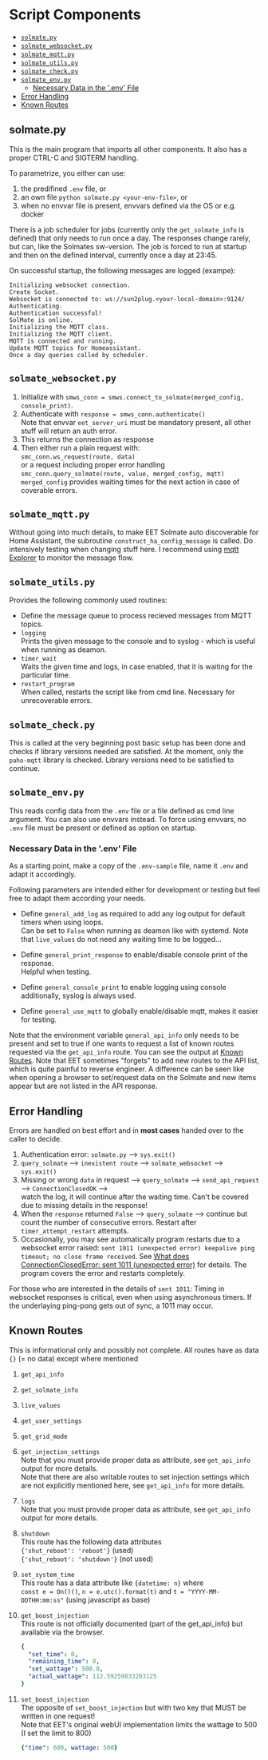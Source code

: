 # Script Components

   * [`solmate.py`](#solmatepy)
   * [`solmate_websocket.py`](#solmate_websocketpy)
   * [`solmate_mqtt.py`](#solmate_mqttpy)
   * [`solmate_utils.py`](#solmate_utilspy)
   * [`solmate_check.py`](#solmate_checkpy)
   * [`solmate_env.py`](#solmate_envpy)
      * [Necessary Data in the '.env' File](#necessary-data-in-the-env-file)
   * [Error Handling](#error-handling)
   * [Known Routes](#known-routes)

## solmate.py

This is the main program that imports all other components. It also has a proper CTRL-C and SIGTERM handling.

To parametrize, you either can use:

1. the predifined `.env` file, or
2. an own file `python solmate.py <your-env-file>`, or
3. when no envvar file is present, envvars defined via the OS or e.g. docker

There is a job scheduler for jobs (currently only the `get_solmate_info` is defined) that only needs
to run once a day. The responses change rarely, but can, like the Solmates sw-version. The job is
forced to run at startup and then on the defined interval, currently once a day at 23:45.

On successful startup, the following messages are logged (exampe):

```
Initializing websocket connection.
Create Socket.
Websocket is connected to: ws://sun2plug.<your-local-domain>:9124/
Authenticating.
Authentication successful!
SolMate is online.
Initializing the MQTT class.
Initializing the MQTT client.
MQTT is connected and running.
Update MQTT topics for Homeassistant.
Once a day queries called by scheduler.
```

## `solmate_websocket.py`

1. Initialize with `smws_conn = smws.connect_to_solmate(merged_config, console_print)`.
2. Authenticate with `response = smws_conn.authenticate()`  
  Note that envvar `eet_server_uri` must be mandatory present, all other stuff will return an auth error. 
3. This returns the connection as response
4. Then either run a plain request with:  
`smc_conn.ws_request(route, data)`  
or a request including proper error handling  
`smc_conn.query_solmate(route, value, merged_config, mqtt)`  
`merged_config` provides waiting times for the next action in case of coverable errors.

## `solmate_mqtt.py`

Without going into much details, to make EET Solmate auto discoverable for Home Assistant, the subroutine `construct_ha_config_message` is called. Do intensively testing when changing stuff here. I recommend using [mqtt Explorer](https://github.com/mmattel/Raspberry-Pi-Setup/tree/main#steps) to monitor the message flow.

## `solmate_utils.py`

Provides the following commonly used routines:

* Define the message queue to process recieved messages from MQTT topics.
* `logging`  
Prints the given message to the console and to syslog - which is useful when running as deamon.
* `timer_wait`  
Waits the given time and logs, in case enabled, that it is waiting for the particular time.
* `restart_program`  
When called, restarts the script like from cmd line. Necessary for unrecoverable errors.

## `solmate_check.py`

This is called at the very beginning post basic setup has been done and checks if library versions needed
are satisfied. At the moment, only the `paho-mqtt` library is checked. Library versions need to be satisfied
to continue. 

## `solmate_env.py`

This reads config data from the `.env` file or a file defined as cmd line argument.
You can also use envvars instead. To force using envvars, no `.env` file must be present or defined
as option on startup.

### Necessary Data in the '.env' File

As a starting point, make a copy of the `.env-sample` file, name it `.env` and adapt it accordingly.

Following parameters are intended either for development or testing but feel free to adapt them according your needs.

* Define `general_add_log` as required to add any log output for default timers when using loops.  
  Can be set to `False` when running as deamon like with systemd. Note that `live_values` do not need any waiting time to be logged...

* Define `general_print_response` to enable/disable console print of the response.  
  Helpful when testing.

* Define `general_console_print` to enable logging using console additionally, syslog is always used.

* Define `general_use_mqtt` to globally enable/disable mqtt, makes it easier for testing.

Note that the environment variable `general_api_info` only needs to be present and set to true if one wants to request a list of known routes requested via the `get_api_info` route. You can see the output at [Known Routes](#known-routes). Note that EET sometimes "forgets" to add new routes to the API list, which is quite painful to reverse engineer. A difference can be seen like when opening a browser to set/request data on the Solmate and new items appear but are not listed in the API response. 

## Error Handling

Errors are handled on best effort and in **most cases** handed over to the caller to decide.

1. Authentication error: `solmate.py` --> `sys.exit()`
2. `query_solmate` --> `inexistent route` --> `solmate_websocket` --> `sys.exit()`
3. Missing or wrong `data` in request --> `query_solmate` --> `send_api_request` --> `ConnectionClosedOK` -->  
watch the log, it will continue after the waiting time. Can't be covered due to missing details in the response!
4. When the `response` returned `False` --> `query_solmate` --> continue but count the number of consecutive errors. Restart after `timer_attempt_restart` attempts.
5. Occasionally, you may see automatically program restarts due to a websocket error raised:
`sent 1011 (unexpected error) keepalive ping timeout; no close frame received`. See [What does ConnectionClosedError: sent 1011 (unexpected error)](https://websockets.readthedocs.io/en/stable/faq/common.html#what-does-connectionclosederror-sent-1011-unexpected-error-keepalive-ping-timeout-no-close-frame-received-mean) for details. The program covers the error and restarts completely.

For those who are interested in the details of `sent 1011`: Timing in websocket responses is critical,
even when using asynchronous timers. If the underlaying ping-pong gets out of sync, a 1011 may occur.

## Known Routes

This is informational only and possibly not complete. All routes have as data `{}` (= no data) except where mentioned

1. `get_api_info`
2. `get_solmate_info`
3. `live_values`
4. `get_user_settings`
5. `get_grid_mode`
6. `get_injection_settings`\
  Note that you must provide proper data as attribute, see `get_api_info` output for more details.\
  Note that there are also writable routes to set injection settings which are not explicitly mentioned here, see `get_api_info` for more details.

7. `logs`\
  Note that you must provide proper data as attribute, see `get_api_info` output for more details.
9. `shutdown`  
  This route has the following data attributes\
  `{'shut_reboot': 'reboot'}`  (used)\
  `{'shut_reboot': 'shutdown'}` (not used)
10. `set_system_time`  
  This route has a data attribute like `{datetime: n}` where  
  `const e = On()()`, `n = e.utc().format(t)` and `t = "YYYY-MM-DDTHH:mm:ss"` (using javascript as base)
11. `get_boost_injection`\
  This route is not officially documented (part of the get_api_info) but available via the browser.
    ```yaml
    {
      "set_time": 0,
      "remaining_time": 0,
      "set_wattage": 500.0,
      "actual_wattage": 112.59259033203125
    }
    ```
12. `set_boost_injection`\
  The opposite of `set_boost_injection` but with two key that MUST be written in one request!\
  Note that EET's original webUI implementation limits the wattage to 500 (I set the limit to 800)
    ```yaml
    {"time": 600, wattage: 500}
    ``` 
